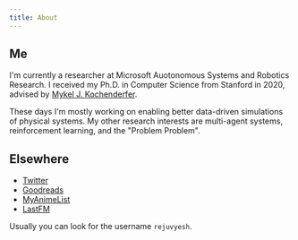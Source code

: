 ```yaml
---
title: About
---
```


## Me

I'm currently a researcher at Microsoft Auotonomous Systems and Robotics Research.
I received my Ph.D. in Computer Science from Stanford in 2020, advised by [Mykel J. Kochenderfer](http://mykel.kochenderfer.com/).

These days I'm mostly working on enabling better data-driven simulations of physical systems.
My other research interests are multi-agent systems, reinforcement learning, and the "Problem Problem".

## Elsewhere

- [Twitter](http://twitter.com/rejuvyesh)
- [Goodreads](http://goodreads.com/rejuvyesh)
- [MyAnimeList](http://myanimelist.net/profile/rejuvyesh)
- [LastFM](http://last.fm/user/rejuvyesh)

Usually you can look for the username `rejuvyesh`.
